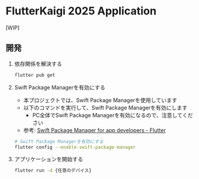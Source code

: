 # FlutterKaigi 2025 Application

[WIP]

## 開発

1. 依存関係を解決する

   ```bash
   flutter pub get
   ```

1. Swift Package Managerを有効にする
   - 本プロジェクトでは、Swift Package Managerを使用しています
   - 以下のコマンドを実行して、Swift Package Managerを有効にします
     - PC全体でSwift Package Managerを有効になるので、注意してください
   - 参考: [Swift Package Manager for app developers - Flutter](https://docs.flutter.dev/packages-and-plugins/swift-package-manager/for-app-developers)

   ```bash
   # Swift Package Managerを有効にする
   flutter config --enable-swift-package-manager
   ```

1. アプリケーションを開始する

   ```bash
   flutter run -d {任意のデバイス}
   ```
